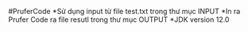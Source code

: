  #PruferCode
 *Sử dụng input từ file test.txt trong thư mục INPUT
 *In ra Prufer Code ra file resutl trong thư mục OUTPUT
 *JDK version 12.0

